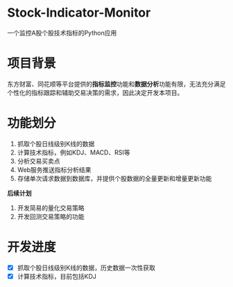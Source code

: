 # Stock-Indicator-Monitor

一个监控A股个股技术指标的Python应用

# 项目背景
东方财富、同花顺等平台提供的**指标监控**功能和**数据分析**功能有限，无法充分满足个性化的指标跟踪和辅助交易决策的需求，因此决定开发本项目。

# 功能划分
1. 抓取个股日线级别K线的数据
2. 计算技术指标，例如KDJ、MACD、RSI等 
3. 分析交易买卖点 
4. Web服务推送指标分析结果
5. 存储单次请求数据到数据库，并提供个股数据的全量更新和增量更新功能

**后续计划**
1. 开发简易的量化交易策略
2. 开发回测交易策略的功能

# 开发进度
- [x] 抓取个股日线级别K线的数据，历史数据一次性获取
- [x] 计算技术指标，目前包括KDJ